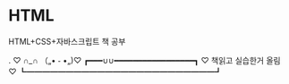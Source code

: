 # HTML
HTML+CSS+자바스크립트 책 공부

.  ♡ ∩_∩
  （„• ֊ •„)♡
 ┏━━━∪∪━━━━━━━━━━━━━━━━━┓
 ♡ 책읽고 실습한거 올림 ♡
 ┗━━━━━━━━━━━━━━━━━━━━━━━━┛

